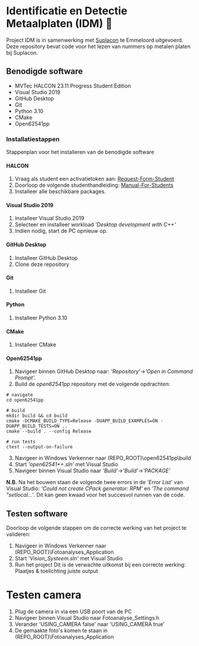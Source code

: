 # Identificatie en Detectie Metaalplaten (IDM) 🦾
Project IDM is in samenwerking met [Suplacon](https://suplacon.com/over-ons/) te Emmeloord uitgevoerd. Deze repository bevat code voor het lezen van nummers op metalen platen bij Suplacon.

## Benodigde software
- MVTec HALCON 23.11 Progress Student Edition 
- Visual Studio 2019
- GitHub Desktop
- Git
- Python 3.10
- CMake
- Open62541pp

### Installatiestappen
Stappenplan voor het installeren van de benodigde software

#### HALCON
1. Vraag als student een activatietoken aan: [Request-Form-Student](https://www.mvtec.com/company/mvtec-on-campus/licenses/student/request-form-student)
2. Doorloop de volgende studenthandleiding: [Manual-For-Students](https://go.mvtec.com/acton/attachment/43208/f-8e7a684d-596d-4852-a07e-1e08c28b31b0/1/-/-/-/-/Campus%20manual%20for%20students_EN.pdf)
3. Installeer alle beschikbare packages.

#### Visual Studio 2019
1. Installeer Visual Studio 2019
1. Selecteer en installeer workload *'Desktop development with C++'*
2. Indien nodig, start de PC opnieuw op.

#### GitHub Desktop
1. Installeer GitHub Desktop
2. Clone deze repository

#### Git
1. Installeer Git

#### Python
1. Installeer Python 3.10

#### CMake
1. Installeer CMake

#### Open62541pp
1. Navigeer binnen GitHub Desktop naar: *'Repository'*->*'Open in Command Prompt'*.
2. Build de *open62541pp* repository met de volgende opdrachten:
```
# navigate
cd open62541pp

# build
mkdir build && cd build
cmake -DCMAKE_BUILD_TYPE=Release -DUAPP_BUILD_EXAMPLES=ON -DUAPP_BUILD_TESTS=ON ..
cmake --build . --config Release

# run tests
ctest --output-on-failure
```
3. Navigeer in Windows Verkenner naar (REPO_ROOT)\open62541pp\build
4. Start *'open62541++.sln'* met Visual Studio
5. Navigeer binnen Visual Studio naar *'Build'*->*'Build'*->*'PACKAGE'*

**N.B.** Na het bouwen staan de volgende twee errors in de *'Error List'* van Visual Studio: *'Could not create CPack generator: RPM'* en *'The command "setlocal...'*. Dit kan geen kwaad voor het succesvol runnen van de code.

## Testen software
Doorloop de volgende stappen om de correcte werking van het project te valideren:
1. Navigeer in Windows Verkenner naar (REPO_ROOT)\Fotoanalyses_Application
2. Start *'Vision_Systeem.sln'* met Visual Studio
3. Run het project
Dit is de verwachte uitkomst bij een correcte werking: Plaatjes & toelichting juiste output

# Testen camera
1. Plug de camera in via een USB poort van de PC
2. Navigeer binnen Visual Studio naar Fotoanalyse_Settings.h
3. Verander 'USING_CAMERA false' naar 'USING_CAMERA true'
4. De gemaakte foto's komen te staan in (REPO_ROOT)\Fotoanalyses_Application


